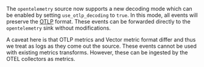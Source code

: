 The `opentelemetry` source now supports a new decoding mode which can be enabled by setting `use_otlp_decoding` to `true`. In this mode,
all events will preserve the [OTLP](https://opentelemetry.io/docs/specs/otel/protocol/) format. These events can be forwarded directly to
the `opentelemetry` sink without modifications.

A caveat here is that OTLP metrics and Vector metric format differ and thus we treat as logs as they come out the source. These events
cannot be used with existing metrics transforms. However, these can be ingested by the OTEL collectors as metrics.
